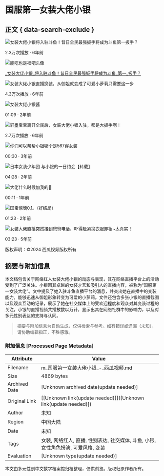 # 国服第一女装大佬小银

## 正文 { data-search-exclude }


![女装大佬小银将入驻斗鱼！昔日全民最强扳手将成为斗鱼第一扳手？](https://p26-sign.bdxiguaimg.com/pgc-image/1536390303462e34b49b298~tplv-pk90l89vgd-crop-center:864:486.jpeg?appId=1768&biz_tag=video1609_custom%2Fnone&channelId=0&customType=custom%2Fnone&from=401_large_image_list&imageType=video1609&isImmersiveScene=0&is_stream=0&lk3s=9d3f5bff&logId=202501212224338FAE07C796BBE3131864&requestFrom=401&x-expires=1769005474&x-signature=JW0h60SHNMQhEHlH1rtHv0wgYiU%3D)

2.3万次播放 · 6年前

![能吃也是福吧头像](https://p9.bdxiguaimg.com/img/mosaic-legacy/ff2600004789f5424f91~72x72.image)

[_女装大佬小银_将入驻斗鱼！昔日全民最强扳手将成为斗鱼_第一_扳手？](https://www.ixigua.com/6598749364259127816)

![女装大佬小银直播换装，从御姐就变成了可爱小萝莉只需要这一步](https://p26-sign.bdxiguaimg.com/mosaic-legacy/5f8b00091c49e79af61d~tplv-pk90l89vgd-crop-center:864:486.jpeg?appId=1768&biz_tag=video1609_custom%2Fnone&channelId=0&customType=custom%2Fnone&from=401_large_image_list&imageType=video1609&isImmersiveScene=0&is_stream=0&lk3s=9d3f5bff&logId=202501212224338FAE07C796BBE3131864&requestFrom=401&x-expires=1769005474&x-signature=764y4JavwhP9LVJTzxY3XTC%2B6ww%3D)

4.3万次播放 · 6年前

![女装大佬小银酱](https://p26-sign.bdxiguaimg.com/tos-cn-i-0026/5e6705583534464a887c06e57850d68b~tplv-pk90l89vgd-crop-center:864:486.jpeg?appId=1768&biz_tag=video1609_custom%2Fnone&channelId=0&customType=custom%2Fnone&from=401_large_image_list&imageType=video1609&isImmersiveScene=0&is_stream=0&lk3s=9d3f5bff&logId=202501212224338FAE07C796BBE3131864&requestFrom=401&x-expires=1769005474&x-signature=7yMMakMeFWPulhJFTcyIQQdXY9Y%3D)

01:09 · 2年前

![轩墨宝宝离开全民后，女装大佬小银入驻，都是大扳手啊！](https://p3-sign.bdxiguaimg.com/mosaic-legacy/60790007bdc292347d24~tplv-pk90l89vgd-crop-center:864:486.jpeg?appId=1768&biz_tag=video1609_custom%2Fnone&channelId=0&customType=custom%2Fnone&from=401_large_image_list&imageType=video1609&isImmersiveScene=0&is_stream=0&lk3s=9d3f5bff&logId=202501212224338FAE07C796BBE3131864&requestFrom=401&x-expires=1769005474&x-signature=w6uis8S81CkcPHQBGKGyuCCwBqM%3D)

2.7万次播放 · 6年前

![你们可以帮帮小银哪个是567穿女装](https://p3-sign.bdxiguaimg.com/tos-cn-i-0026/919418321e634fcf9ae3c5c56391478b~tplv-pk90l89vgd-crop-center:864:486.jpeg?appId=1768&biz_tag=video1609_custom%2Fnone&channelId=0&customType=custom%2Fnone&from=401_large_image_list&imageType=video1609&isImmersiveScene=0&is_stream=0&lk3s=9d3f5bff&logId=202501212224338FAE07C796BBE3131864&requestFrom=401&x-expires=1769005474&x-signature=YEDKHspO4ELjDUhzvAJRSgKp2%2Fo%3D)

00:30 · 3年前

![日本女装少年团 与小银的一日约会【转载】](https://p3-sign.bdxiguaimg.com/tos-cn-i-0004/624d77a91b5545bea91067c68a8e0caa~tplv-pk90l89vgd-crop-center:864:486.jpeg?appId=1768&biz_tag=video1609_custom%2Fnone&channelId=0&customType=custom%2Fnone&from=401_large_image_list&imageType=video1609&isImmersiveScene=0&is_stream=0&lk3s=9d3f5bff&logId=202501212224338FAE07C796BBE3131864&requestFrom=401&x-expires=1769005474&x-signature=qCQcTNKc7bYy5%2BkmV3jTZKXZoZ0%3D)

04:28 · 2年前

![大佬什么时候加我的🤔](https://p26-sign.bdxiguaimg.com/tos-cn-i-0026/e50f65fdd05a4bcd9fab882c1e1d8843~tplv-pk90l89vgd-crop-center:864:486.jpeg?appId=1768&biz_tag=video1609_custom%2Fnone&channelId=0&customType=custom%2Fnone&from=401_large_image_list&imageType=video1609&isImmersiveScene=0&is_stream=0&lk3s=9d3f5bff&logId=202501212224338FAE07C796BBE3131864&requestFrom=401&x-expires=1769005474&x-signature=ndXOlZs5HyqOEtFE9SF21W5c%2B%2Fk%3D)

00:11 · 1年前

![国宝惊魂0.1。（好结局）](https://p3-sign.bdxiguaimg.com/tos-cn-i-0026/7e6f4087a1754bf8841faac13349acc0~tplv-pk90l89vgd-crop-center:864:486.jpeg?appId=1768&biz_tag=video1609_custom%2Fnone&channelId=0&customType=custom%2Fnone&from=401_large_image_list&imageType=video1609&isImmersiveScene=0&is_stream=0&lk3s=9d3f5bff&logId=202501212224338FAE07C796BBE3131864&requestFrom=401&x-expires=1769005474&x-signature=uUF0ghs4tpErX64ManBEFgbg3cQ%3D)

01:23 · 2年前

![女装大佬直播突然接到爸爸电话，吓得赶紧换衣服卸妆~太真实！](https://p3-sign.bdxiguaimg.com/tos-cn-p-0000/e64e098c5f0643acb4cf64553b9d7900~tplv-pk90l89vgd-crop-center:864:486.jpeg?appId=1768&biz_tag=video1609_custom%2Fnone&channelId=0&customType=custom%2Fnone&from=401_large_image_list&imageType=video1609&isImmersiveScene=0&is_stream=0&lk3s=9d3f5bff&logId=20250121222500A1580FB37987CCBA9A2F&requestFrom=401&x-expires=1769005500&x-signature=%2FaiRvPSSHsHiKeK5Sd0CCA8rAWE%3D)

03:23 · 5年前

版权声明：©2024 西瓜视频版权所有
<!-- tcd_original_link https://m.ixigua.com/s/%E5%9B%BD%E6%9C%8D%E7%AC%AC%E4%B8%80%E5%A5%B3%E8%A3%85%E5%A4%A7%E4%BD%AC%E5%B0%8F%E9%93%B6 -->


## 摘要与附加信息

<!-- tcd_abstract -->
本文档包含关于网络红人女装大佬小银的动态与表现，其在网络直播平台上的活动受到了广泛关注。小银因其卓越的女装才艺和吸引人的直播内容，被称为“国服第一女装大佬”。文中提及了她入驻斗鱼直播平台的消息，并突出她在直播中的变装能力，能够迅速从御姐形象转变为可爱的小萝莉。文件还包含多张小银的直播截图以及观众互动的记录，展示了她在社交媒体上的受欢迎程度和观众对其变装过程的关注。小银的直播视频共播放数以万计，显示出其在网络社群中的影响力，以及对多元性别表达的支持与认同。
<!-- tcd_abstract_end -->

> 摘要与附加信息为自动生成，仅供检索与参考。如有错误或遗漏（未知），请协助编辑指正，不胜感激。

### 附加信息 [Processed Page Metadata]

| Attribute       | Value                                  |
|-----------------|----------------------------------------|
| Filename        | m_国服第一女装大佬小银_-_西瓜视频.md                             |
| Size            | 4869 bytes                           |
| Archived Date   | [Unknown archived date(update needed)]                             |
| Original Link   | [[Unknown link(update needed)]]([Unknown link(update needed)])                       |
| Author          | 未知                               |
| Region          | 中国大陆                               |
| Date            | 未知                                 |
| Tags            | 女装, 网络红人, 直播, 性别表达, 社交媒体, 斗鱼, 小银, 女性角色扮演, 可爱风格, 变装                                 |
| Evaluation            | [Unknown type(update needed)]                                 |
<!-- tcd_table_end -->

本文由多元性别中文数字档案馆归档整理，仅供浏览。版权归原作者所有。
